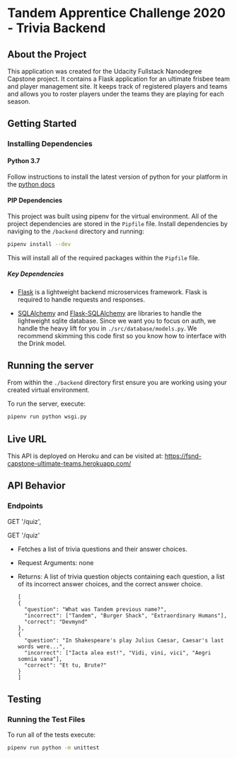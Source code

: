# Tandem Apprentice Challenge 2020 - Trivia Backend

## About the Project

This application was created for the Udacity Fullstack Nanodegree Capstone project. It contains a Flask application for an ultimate frisbee team and player management site. It keeps track of registered players and teams and allows you to roster players under the teams they are playing for each season.

## Getting Started

### Installing Dependencies

#### Python 3.7

Follow instructions to install the latest version of python for your platform in the [python docs](https://docs.python.org/3/using/unix.html#getting-and-installing-the-latest-version-of-python)

#### PIP Dependencies

This project was built using pipenv for the virtual environment. All of the project dependencies are stored in the `Pipfile` file. Install dependencies by naviging to the `/backend` directory and running:

```bash
pipenv install --dev
```

This will install all of the required packages within the `Pipfile` file.

##### Key Dependencies

- [Flask](http://flask.pocoo.org/) is a lightweight backend microservices framework. Flask is required to handle requests and responses.

- [SQLAlchemy](https://www.sqlalchemy.org/) and [Flask-SQLAlchemy](https://flask-sqlalchemy.palletsprojects.com/en/2.x/) are libraries to handle the lightweight sqlite database. Since we want you to focus on auth, we handle the heavy lift for you in `./src/database/models.py`. We recommend skimming this code first so you know how to interface with the Drink model.

## Running the server

From within the `./backend` directory first ensure you are working using your created virtual environment.

To run the server, execute:

```bash
pipenv run python wsgi.py
```

## Live URL

This API is deployed on Heroku and can be visited at:
https://fsnd-capstone-ultimate-teams.herokuapp.com/

## API Behavior

### Endpoints

GET '/quiz',

GET '/quiz'

- Fetches a list of trivia questions and their answer choices.
- Request Arguments: none
- Returns: A list of trivia question objects containing each question, a list of its incorrect answer choices, and the correct answer choice.

  ```
  [
  {
    "question": "What was Tandem previous name?",
    "incorrect": ["Tandem", "Burger Shack", "Extraordinary Humans"],
    "correct": "Devmynd"
  },
  {
    "question": "In Shakespeare's play Julius Caesar, Caesar's last words were...",
    "incorrect": ["Iacta alea est!", "Vidi, vini, vici", "Aegri somnia vana"],
    "correct": "Et tu, Brute?"
  }
  ]
  ```

## Testing

### Running the Test Files

To run all of the tests execute:

```bash
pipenv run python -m unittest
```
